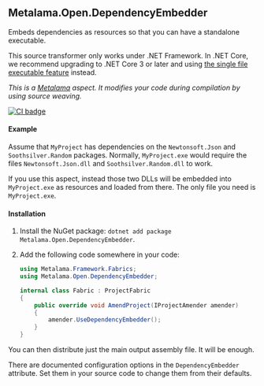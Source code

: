 ## Metalama.Open.DependencyEmbedder

Embeds dependencies as resources so that you can have a standalone executable.

This source transformer only works under .NET Framework. In .NET Core, we recommend upgrading to .NET Core 3 or later
and using [the single file executable feature](https://docs.microsoft.com/en-us/dotnet/core/deploying/single-file)
instead.

*This is a [Metalama](https://github.com/postsharp/Metalama) aspect. It modifies your code during compilation by using
source weaving.*

[![CI badge](https://github.com/postsharp/Metalama.Open.DependencyEmbedder/workflows/Full%20Pipeline/badge.svg)](https://github.com/postsharp/Metalama.Open.DependencyEmbedder/actions?query=workflow%3A%22Full+Pipeline%22)

#### Example

Assume that `MyProject` has dependencies on the `Newtonsoft.Json` and `Soothsilver.Random` packages.
Normally, `MyProject.exe` would require the files `Newtonsoft.Json.dll` and `Soothsilver.Random.dll` to work.

If you use this aspect, instead those two DLLs will be embedded into `MyProject.exe` as resources and loaded from there.
The only file you need is `MyProject.exe`.

#### Installation

1. Install the NuGet package: `dotnet add package Metalama.Open.DependencyEmbedder`.
2. Add the following code somewhere in your code:

    ```cs
    using Metalama.Framework.Fabrics;
    using Metalama.Open.DependencyEmbedder;
    
    internal class Fabric : ProjectFabric
    {
        public override void AmendProject(IProjectAmender amender)
        {
            amender.UseDependencyEmbedder();
        }
    }
    ```

You can then distribute just the main output assembly file. It will be enough.

There are documented configuration options in the `DependencyEmbedder` attribute. Set them in your source code to change
them from their defaults.